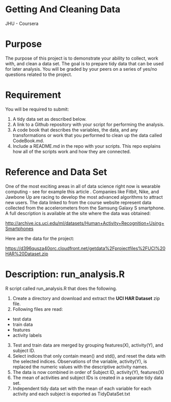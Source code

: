 # Getting And Cleaning Data
JHU - Coursera

# Purpose
The purpose of this project is to demonstrate your ability to collect, work with, and clean a data set. The goal is to prepare tidy data that can be used for later analysis. You will be graded by your peers on a series of yes/no questions related to the project. 

# Requirement
You will be required to submit: 

 1. A tidy data set as described below.
 2. A link to a Github repository with your script for performing the analysis.
 3. A code book that describes the variables, the data, and any transformations or work that you performed to clean up the data called CodeBook.md. 
 4. Include a README.md in the repo with your scripts. This repo explains how all of the scripts work and how they are connected.

# Reference and Data Set
One of the most exciting areas in all of data science right now is wearable computing - see for example this article . Companies like Fitbit, Nike, and Jawbone Up are racing to develop the most advanced algorithms to attract new users. The data linked to from the course website represent data collected from the accelerometers from the Samsung Galaxy S smartphone. A full description is available at the site where the data was obtained:

http://archive.ics.uci.edu/ml/datasets/Human+Activity+Recognition+Using+Smartphones

Here are the data for the project:

https://d396qusza40orc.cloudfront.net/getdata%2Fprojectfiles%2FUCI%20HAR%20Dataset.zip

# Description: run_analysis.R

R script called run_analysis.R that does the following.

 1. Create a directory and download and extract the **UCI HAR Dataset** zip file.
 2. Following files are read:
  * test data
  * train data
  * features
  * activity labels
 3. Test and train data are merged by grouping features(X), activity(Y), and subject ID.
 4. Select indices that only contain mean() and std(), and reset the data with the selected indices. Observations of the variable, activity(Y), is replaced the numeric values with the descriptive activity names.
 5. The data is now combined in order of Subject ID, activity(Y), features(X)
 6. The mean of activities and subject IDs is created in a separate tidy data set.
 7. Independent tidy data set with the mean of each variable for each activity and each subject is exported as TidyDataSet.txt
